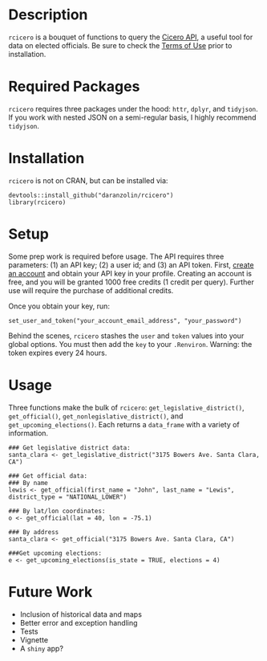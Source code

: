 # Description

`rcicero` is a bouquet of functions to query the [Cicero API,](https://www.cicerodata.com/api/) 
a useful tool for data on elected officials. Be sure to check the [Terms of Use](https://www.azavea.com/terms-of-use/?_ga=1.70439831.685925080.1469159734) prior to installation.

# Required Packages

`rcicero` requires three packages under the hood: `httr`, `dplyr`, and `tidyjson`. If you work with nested JSON on a semi-regular basis, I highly recommend `tidyjson`. 

# Installation

`rcicero` is not on CRAN, but can be installed via:
```
devtools::install_github("daranzolin/rcicero")
library(rcicero)
```

# Setup
Some prep work is required before usage. The API requires three parameters: (1) an API key; (2) a user id; and (3) an API token. First, [create an 
account](https://www.cicerodata.com/free-trial/) and obtain your API key in your profile. Creating an account is free, and you will be granted 1000 free credits (1 credit per query). Further use will require the purchase of additional credits.

Once you obtain your key, run:

```
set_user_and_token("your_account_email_address", "your_password")
```

Behind the scenes, `rcicero` stashes the `user` and `token` values into your global options. You must then add the `key` to your `.Renviron`. Warning: the token expires every 24 hours.

# Usage

Three functions make the bulk of `rcicero`: `get_legislative_district()`, `get_official()`, `get_nonlegislative_district()`, and `get_upcoming_elections()`. Each returns a `data_frame` with a variety of information. 

```
### Get legislative district data:
santa_clara <- get_legislative_district("3175 Bowers Ave. Santa Clara, CA")

### Get official data:
### By name
lewis <- get_official(first_name = "John", last_name = "Lewis", district_type = "NATIONAL_LOWER")

### By lat/lon coordinates:
o <- get_official(lat = 40, lon = -75.1)

### By address
santa_clara <- get_official("3175 Bowers Ave. Santa Clara, CA")

###Get upcoming elections:
e <- get_upcoming_elections(is_state = TRUE, elections = 4)
```

# Future Work

* Inclusion of historical data and maps
* Better error and exception handling
* Tests
* Vignette
* A `shiny` app?
